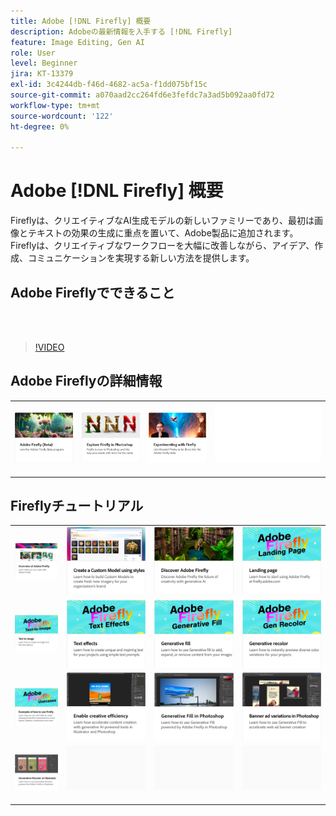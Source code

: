 ```yaml
---
title: Adobe [!DNL Firefly] 概要
description: Adobeの最新情報を入手する [!DNL Firefly]
feature: Image Editing, Gen AI
role: User
level: Beginner
jira: KT-13379
exl-id: 3c4244db-f46d-4682-ac5a-f1dd075bf15c
source-git-commit: a070aad2cc264fd6e3fefdc7a3ad5b092aa0fd72
workflow-type: tm+mt
source-wordcount: '122'
ht-degree: 0%

---
```


# Adobe [!DNL Firefly] 概要

Fireflyは、クリエイティブなAI生成モデルの新しいファミリーであり、最初は画像とテキストの効果の生成に重点を置いて、Adobe製品に追加されます。 Fireflyは、クリエイティブなワークフローを大幅に改善しながら、アイデア、作成、コミュニケーションを実現する新しい方法を提供します。

## Adobe Fireflyでできること

<br> 

>[!VIDEO](https://video.tv.adobe.com/v/3416970t1?quality=12&learn=on&hidetitle=true)

## Adobe Fireflyの詳細情報

<table style="table-layout:fixed">
<tr>
   <td>
      <a href="https://firefly.adobe.com/" target="_blank">
         <img alt="Adobe Firefly（ベータ版）" src="assets/firefly-beta.png" />
      </a>
  </td>
  <td>
      <a href="https://www.adobe.com/sensei/generative-ai/firefly.html" target="_blank">
         <img alt="PhotoshopでFireflyを検索" src="assets/firefly-photoshop.png" />
      </a>
  </td>
  <td>
      <a href="webinar-experimenting.md">
         <img alt="Adobe Fireflyを試す" src="assets/webinar-experimenting.png" />
      </a>
  </td>
  <td>
    <img alt="スペーサー" src="../assets/Whitespacer.png" />
    <div>
    <br>
  </td>
</tr>
</table>

## Fireflyチュートリアル

<table style="table-layout:fixed">
<tr>
   <td>
      <a href="overview-of-firefly.md">
         <img alt="Adobe Fireflyについて" src="assets/firefly-overview.png" />
      </a>
   </td>
   <td>
      <a href="custom-model-style.md">
         <img alt="スタイルを使用してカスタムモデルを作成する" src="assets/custom-model-styles.png" />
      </a>
   </td>
  <td>
      <a href="discover.md">
         <img alt="Adobe Fireflyを見つける" src="assets/discover.png" />
      </a>
   </td>
   <td>
      <a href="landing-page.md">
         <img alt="ランディングページ" src="assets/landing-page.png" />
      </a>
   </td>
</tr>
<tr>
   <td>
      <a href="text-to-image.md">
         <img alt="テキストを画像に" src="assets/text-to-image.png" />
      </a>
   </td>
   <td>
      <a href="text-effects.md">
         <img alt="テキストエフェクト" src="assets/text-effects.png" />
      </a>
   </td>
   <td>
      <a href="gen-fill.md">
         <img alt="ジェネレーティブフィル" src="assets/generative-fill.png" />
      </a>
   </td>
   <td>
      <a href="gen-recolor.md">
         <img alt="生成的再配色" src="assets/generative-recolor.png" />
      </a>
   </td>
</tr>
<tr>
  <td>
      <a href="examples.md">
         <img alt="Fireflyの使用例" src="assets/examples.png" />
      </a>
   </td>
   <td>
      <a href="enable-creative-efficiency.md">
         <img alt="クリエイティブな効率化を実現" src="assets/enable-creative-efficiency.png" />
      </a>
   </td>
   <td>
      <a href="generative-fill.md">
         <img alt="Photoshopでの塗りの生成" src="assets/generative-fill-ps.png" />
      </a>
   </td>
  <td>
      <a href="web-banner-ad.md">
         <img alt="Photoshopのバナー広告のバリエーション" src="assets/banner-ad-variations.png" />
      </a>
  </td>
</tr>
<tr>
   <td>
      <a href="generative-recolor.md">
            <img alt="Illustratorでの生成再配色" src="assets/firefly-recolor.png" />
      </a>
   </td>
   <td>
      <img alt="スペーサー" src="../assets/Gray_thumbnail.png" />
      <div>
      <br>
   </td>
   <td>
      <img alt="スペーサー" src="../assets/Gray_thumbnail.png" />
      <div>
      <br>
   </td>
   <td>
      <img alt="スペーサー" src="../assets/Gray_thumbnail.png" />
      <div>
      <br>
   </td>
</table>
